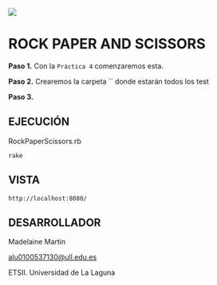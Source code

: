 ![](http://banot.etsii.ull.es/alu4103/rpss.jpg)

ROCK PAPER AND SCISSORS
================================

**Paso 1.** Con la `Práctica 4` comenzaremos esta.

**Paso 2.** Crearemos la carpeta `` donde estarán todos los test

**Paso 3.** 

## EJECUCIÓN ##

RockPaperScissors.rb
	
	rake

## VISTA ##

	http://localhost:8080/


## DESARROLLADOR ##

Madelaine Martin

alu0100537130@ull.edu.es

ETSII. Universidad de La Laguna